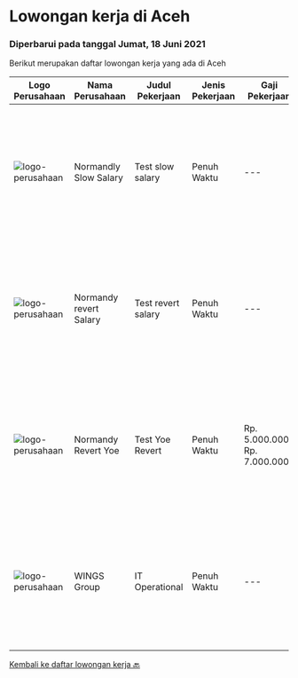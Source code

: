 
  # Lowongan kerja di Aceh

  ### Diperbarui pada tanggal Jumat, 18 Juni 2021

  Berikut merupakan daftar lowongan kerja yang ada di Aceh

  |Logo Perusahaan | Nama Perusahaan | Judul Pekerjaan | Jenis Pekerjaan | Gaji Pekerjaan | Lokasi | Deskripsi | Tanggal diunggah | Pranala |
  | -------------- | --------------- | --------------- | --------- | --------- | -------------- | ------- | ----------- | ----------- |
  |![logo-perusahaan](https://us.123rf.com/450wm/pavelstasevich/pavelstasevich1811/pavelstasevich181101027/112815900-stock-vector-no-image-available-icon-flat-vector.jpg?ver=6)|Normandly Slow Salary|Test slow salary|Penuh Waktu|---|Sabang|Job descriptionWrite or copy and paste the job responsibilities and requirement in the text box below.Job descriptionWrite or copy and paste the job...|Kamis, 17 Juni 2021|https://www.jobstreet.co.id/id/job/test-slow-salary-3559482?token=0~26b09a36-75fa-40d5-a28d-b94916c26603&sectionRank=1&jobId=jobstreet-id-job-3559482|
|![logo-perusahaan](https://us.123rf.com/450wm/pavelstasevich/pavelstasevich1811/pavelstasevich181101027/112815900-stock-vector-no-image-available-icon-flat-vector.jpg?ver=6)|Normandy revert Salary|Test revert salary|Penuh Waktu|---|Kota Banda Aceh|Job descriptionWrite or copy and paste the job responsibilities and requirement in the text box below.Job descriptionWrite or copy and paste the job...|Kamis, 17 Juni 2021|https://www.jobstreet.co.id/id/job/test-revert-salary-3559532?token=0~26b09a36-75fa-40d5-a28d-b94916c26603&sectionRank=2&jobId=jobstreet-id-job-3559532|
|![logo-perusahaan](https://us.123rf.com/450wm/pavelstasevich/pavelstasevich1811/pavelstasevich181101027/112815900-stock-vector-no-image-available-icon-flat-vector.jpg?ver=6)|Normandy Revert Yoe|Test Yoe Revert|Penuh Waktu|Rp. 5.000.000-Rp. 7.000.000|Lhokseumawe|Job descriptionWrite or copy and paste the job responsibilities and requirement in the text box below.Job descriptionWrite or copy and paste the job...|Kamis, 17 Juni 2021|https://www.jobstreet.co.id/id/job/test-yoe-revert-3559535?token=0~26b09a36-75fa-40d5-a28d-b94916c26603&sectionRank=3&jobId=jobstreet-id-job-3559535|
|![logo-perusahaan](https://image-service-cdn.seek.com.au/138dbc9a784a2fd52dce556bcdfc9ce524875019/ee4dce1061f3f616224767ad58cb2fc751b8d2dc)|WINGS Group|IT Operational|Penuh Waktu|---|Aceh|Uraian pekerjaan: Menganalisa hardware dan software yang dibutuhkan di Distribution Center Melakukan troubleshoot hardware dan software di...|Senin, 07 Juni 2021|https://www.jobstreet.co.id/id/job/it-operational-3548315?token=0~26b09a36-75fa-40d5-a28d-b94916c26603&sectionRank=4&jobId=jobstreet-id-job-3548315|


  [Kembali ke daftar lowongan kerja 🔙](../README.md#daftar-lowongan-kerja)
  